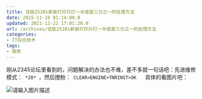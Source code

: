 ```yaml
---
title: 佳能2520i新装打印只打一半或是三分之一的处理方法
date: 2015-11-18 01:14:00.0
updated: 2021-12-22 17:01:20.0
url: /archives/佳能2520i新装打印只打一半或是三分之一的处理方法
categories: 
- IT综合技术
tags: 
- 维修
---
```


<p>刚从2345论坛里看到的，问题解决的办法也不难，差不多就一句话吧：先进维修模式：<code> *28* </code>，然后搅粉：<code> CLEAR&gt;ENGINE&gt;TNRINST&gt;OK </code>    具体的看图片吧：</p><p><img src="https://cdn.uu126.cn/wp-content/uploads/2015/11/20151117154905_14317.jpg" alt="请输入图片描述" title="请输入图片描述"></p>